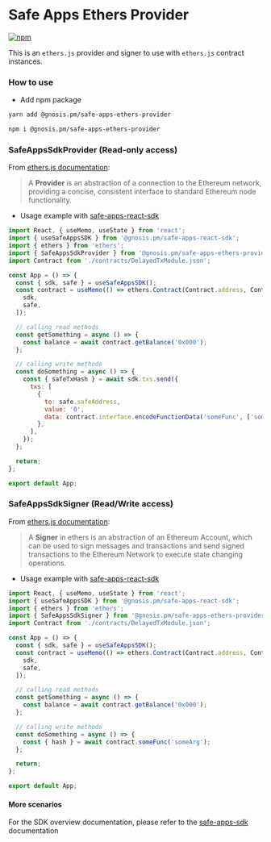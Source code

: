 # Safe Apps Ethers Provider

[![npm](https://img.shields.io/npm/v/@gnosis.pm/safe-apps-ethers-provider)](https://www.npmjs.com/package/@gnosis.pm/safe-apps-ethers-provider)

This is an `ethers.js` provider and signer to use with `ethers.js` contract instances.

### How to use

- Add npm package

```bash
yarn add @gnosis.pm/safe-apps-ethers-provider

npm i @gnosis.pm/safe-apps-ethers-provider
```

### SafeAppsSdkProvider (Read-only access)

From [ethers.js documentation](https://docs.ethers.io/v5/api/providers/):

> A **Provider** is an abstraction of a connection to the Ethereum network, providing a concise, consistent interface to standard Ethereum node functionality.

- Usage example with [safe-apps-react-sdk](https://github.com/gnosis/safe-apps-sdk/tree/master/packages/safe-apps-react-sdk)

```js
import React, { useMemo, useState } from 'react';
import { useSafeAppsSDK } from '@gnosis.pm/safe-apps-react-sdk';
import { ethers } from 'ethers';
import { SafeAppsSdkProvider } from '@gnosis.pm/safe-apps-ethers-provider';
import Contract from './contracts/DelayedTxModule.json';

const App = () => {
  const { sdk, safe } = useSafeAppsSDK();
  const contract = useMemo(() => ethers.Contract(Contract.address, Contract.abi, new SafeAppsSdkProvider(safe, sdk)), [
    sdk,
    safe,
  ]);

  // calling read methods
  const getSomething = async () => {
    const balance = await contract.getBalance('0x000');
  };

  // calling write methods
  const doSomething = async () => {
    const { safeTxHash } = await sdk.txs.send({
      txs: [
        {
          to: safe.safeAddress,
          value: '0',
          data: contract.interface.encodeFunctionData('someFunc', ['someArg']),
        },
      ],
    });
  };

  return;
};

export default App;
```

### SafeAppsSdkSigner (Read/Write access)

From [ethers.js documentation](https://docs.ethers.io/v5/api/signer/):

> A **Signer** in ethers is an abstraction of an Ethereum Account, which can be used to sign messages and transactions and send signed transactions to the Ethereum Network to execute state changing operations.

- Usage example with [safe-apps-react-sdk](https://github.com/gnosis/safe-apps-sdk/tree/master/packages/safe-apps-react-sdk)

```js
import React, { useMemo, useState } from 'react';
import { useSafeAppsSDK } from '@gnosis.pm/safe-apps-react-sdk';
import { ethers } from 'ethers';
import { SafeAppsSdkSigner } from '@gnosis.pm/safe-apps-ethers-provider';
import Contract from './contracts/DelayedTxModule.json';

const App = () => {
  const { sdk, safe } = useSafeAppsSDK();
  const contract = useMemo(() => ethers.Contract(Contract.address, Contract.abi, new SafeAppsSdkSigner(safe, sdk)), [
    sdk,
    safe,
  ]);

  // calling read methods
  const getSomething = async () => {
    const balance = await contract.getBalance('0x000');
  };

  // calling write methods
  const doSomething = async () => {
    const { hash } = await contract.someFunc('someArg');
  };

  return;
};

export default App;
```

#### More scenarios

For the SDK overview documentation, please refer to the [safe-apps-sdk](https://github.com/gnosis/safe-apps-sdk/) documentation
